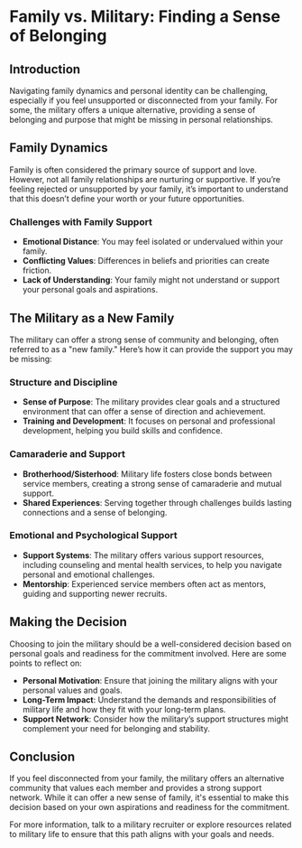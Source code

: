 # Family vs. Military: Finding a Sense of Belonging

## Introduction

Navigating family dynamics and personal identity can be challenging, especially if you feel unsupported or disconnected from your family. For some, the military offers a unique alternative, providing a sense of belonging and purpose that might be missing in personal relationships.

## Family Dynamics

Family is often considered the primary source of support and love. However, not all family relationships are nurturing or supportive. If you’re feeling rejected or unsupported by your family, it’s important to understand that this doesn’t define your worth or your future opportunities.

### Challenges with Family Support

- **Emotional Distance**: You may feel isolated or undervalued within your family.
- **Conflicting Values**: Differences in beliefs and priorities can create friction.
- **Lack of Understanding**: Your family might not understand or support your personal goals and aspirations.

## The Military as a New Family

The military can offer a strong sense of community and belonging, often referred to as a "new family." Here’s how it can provide the support you may be missing:

### Structure and Discipline

- **Sense of Purpose**: The military provides clear goals and a structured environment that can offer a sense of direction and achievement.
- **Training and Development**: It focuses on personal and professional development, helping you build skills and confidence.

### Camaraderie and Support

- **Brotherhood/Sisterhood**: Military life fosters close bonds between service members, creating a strong sense of camaraderie and mutual support.
- **Shared Experiences**: Serving together through challenges builds lasting connections and a sense of belonging.

### Emotional and Psychological Support

- **Support Systems**: The military offers various support resources, including counseling and mental health services, to help you navigate personal and emotional challenges.
- **Mentorship**: Experienced service members often act as mentors, guiding and supporting newer recruits.

## Making the Decision

Choosing to join the military should be a well-considered decision based on personal goals and readiness for the commitment involved. Here are some points to reflect on:

- **Personal Motivation**: Ensure that joining the military aligns with your personal values and goals.
- **Long-Term Impact**: Understand the demands and responsibilities of military life and how they fit with your long-term plans.
- **Support Network**: Consider how the military’s support structures might complement your need for belonging and stability.

## Conclusion

If you feel disconnected from your family, the military offers an alternative community that values each member and provides a strong support network. While it can offer a new sense of family, it's essential to make this decision based on your own aspirations and readiness for the commitment.

For more information, talk to a military recruiter or explore resources related to military life to ensure that this path aligns with your goals and needs.

